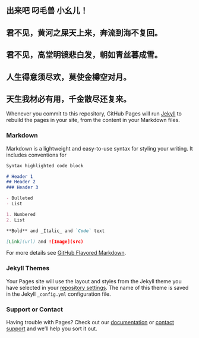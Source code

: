 ## 出来吧 叼毛兽 小幺儿！

## 君不见，黄河之屎天上来，奔流到海不复回。
## 君不见，高堂明镜悲白发，朝如青丝暮成雪。
## 人生得意须尽欢，莫使金樽空对月。
## 天生我材必有用，千金散尽还复来。

Whenever you commit to this repository, GitHub Pages will run [Jekyll](https://jekyllrb.com/) to rebuild the pages in your site, from the content in your Markdown files.

### Markdown

Markdown is a lightweight and easy-to-use syntax for styling your writing. It includes conventions for

```markdown
Syntax highlighted code block

# Header 1
## Header 2
### Header 3

- Bulleted
- List

1. Numbered
2. List

**Bold** and _Italic_ and `Code` text

[Link](url) and ![Image](src)
```

For more details see [GitHub Flavored Markdown](https://guides.github.com/features/mastering-markdown/).

### Jekyll Themes

Your Pages site will use the layout and styles from the Jekyll theme you have selected in your [repository settings](https://github.com/1763096768/DDKX/settings). The name of this theme is saved in the Jekyll `_config.yml` configuration file.

### Support or Contact

Having trouble with Pages? Check out our [documentation](https://help.github.com/categories/github-pages-basics/) or [contact support](https://github.com/contact) and we’ll help you sort it out.
